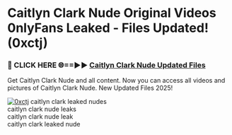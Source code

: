# Caitlyn Clark Nude Original Videos 0nlyFans Leaked - Files Updated! (0xctj)

<h3>🔴 CLICK HERE 🌐==►► <a href="https://tinyurl.com/5h6xmrr3" rel="nofollow">Caitlyn Clark Nude Updated Files</a></h3>

Get Caitlyn Clark Nude and all content. Now you can access all videos and pictures of Caitlyn Clark Nude. New Updated Files 2025!

[![0xctj](https://i.imgur.com/KVD873Z.gif)](https://tinyurl.com/5h6xmrr3)
caitlyn clark leaked nudes<br>
caitlyn clark nude leaks<br>
caitlyn clark nude leak<br>
caitlyn clark leaked nude